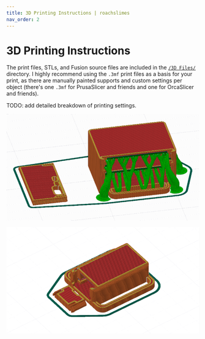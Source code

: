 ```yaml
---
title: 3D Printing Instructions | roachslimes
nav_order: 2
---
```


# 3D Printing Instructions

The print files, STLs, and Fusion source files are included in the [`/3D Files/`](https://github.com/crazy-hair/roachslimes/tree/main/3D%20Files) directory. I highly recommend using the `.3mf` print files as a basis for your print, as there are manually painted supports and custom settings per object (there's one `.3mf` for PrusaSlicer and friends and one for OrcaSlicer and friends).

TODO: add detailed breakdown of printing settings.


![pcb_design](images/orca-slicer_mobo.png)

![pcb_design](images/orca-slicer_dabo.png)